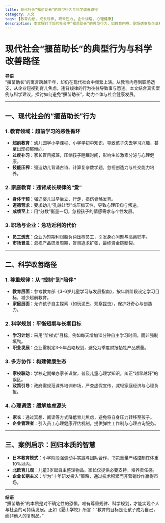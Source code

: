 ```yaml
---
title: 现代社会“揠苗助长”的典型行为与科学改善路径
category: 人文
tags: [教育内卷, 成长规律, 职业压力, 企业战略, 心理健康]
description: 本文探讨了现代社会中“揠苗助长”的典型行为，如教育内卷、职场透支及企业短视等，并提出了科学的改善路径。文章强调应尊重成长规律，避免超前教育和过度补习，提倡通过科学规划、家校联动及心理调适等方式促进健康发展。同时，文中引用日本、北欧的教育模式和华为的企业策略为例，展示了回归本质、遵循规律的重要性，旨在帮助个体和社会实现可持续发展。
---
```

# 现代社会“揠苗助长”的典型行为与科学改善路径  

**导语**  
“揠苗助长”的寓言跨越千年，却仍在现代社会中频繁上演。从教育内卷到职场透支，从企业短视到育儿焦虑，违背规律的行为往往导致事与愿违。本文结合真实案例与科学建议，探讨如何避免“揠苗助长”，助力个体与社会健康发展。

---

## 一、现代社会的“揠苗助长”行为  

### 1. **教育领域：超前学习的恶性循环**  
- **超前教育**：幼儿园学小学课程、小学学初中知识，导致孩子失去学习兴趣，甚至出现抑郁倾向。  
- **过度补习**：家长盲目报班，压缩孩子睡眠时间，影响生长激素分泌与心理健康。  
- **技能压榨**：强迫幼儿背诵古诗、计算复杂数学题，忽视创造力与社交能力培养。  

### 2. **家庭教育：违背成长规律的“爱”**  
- **身体干预**：强迫婴儿过早坐立、行走，损伤骨骼发育。  
- **道德苛求**：要求幼儿“孔融让梨”或压抑天性，导致心理压抑与叛逆。  
- **成绩至上**：用“分数”衡量一切，忽视孩子的情感需求与个性发展。  

### 3. **职场与企业：急功近利的代价**  
- **员工透支**：企业为短期利润超负荷压榨员工，引发身心问题与高离职率。  
- **市场冒进**：忽视产品研发周期，盲目追求扩张，最终资金链断裂。  

---

## 二、科学改善路径  

### 1. **尊重规律：从“控制”到“陪伴”**  
- **教育层面**：参考教育部《3-6岁儿童学习与发展指南》，按年龄阶段设定学习目标，减少超前教育。  
- **家庭层面**：允许孩子自主探索（如玩泥巴、观察昆虫），保护好奇心与创造力。  

### 2. **科学规划：平衡短期与长期目标**  
- **学习计划**：采用“阶梯式”目标，例如每天增加10分钟自主学习时间，而非强制填鸭。  
- **职业发展**：企业需制定3-5年战略规划，避免为季度财报牺牲产品质量。  

### 3. **多方协作：构建健康生态**  
- **家校联动**：学校定期举办家长课堂，普及儿童心理学知识，纠正“越早越好”的误区。  
- **政策引导**：政府需规范课外培训市场，严查虚假宣传，减轻家庭经济与心理负担。  

### 4. **心理调适：缓解焦虑源头**  
- **家长**：通过冥想、阅读等方式降低育儿焦虑，避免将自身压力转移至孩子。  
- **企业管理者**：引入员工心理健康评估机制，提供弹性工作制与心理咨询服务。  

---

## 三、案例启示：回归本质的智慧  
- **日本教育模式**：小学阶段强调动手实践与团队合作，书包重量严格控制在体重10%以内。  
- **北欧育儿观**：儿童3岁起自主整理物品，家长仅提供必要支持，培养责任感。  
- **企业长期主义**：华为“十年研发投入”策略，通过技术积累而非营销炒作赢得市场。  

---

**结语**  
“揠苗助长”的本质是对不确定性的恐惧。唯有尊重规律、科学规划，才能实现个人与社会的可持续发展。正如《夏山学校》所言：“教育的目标是让孩子成为自己，而非他人的复制品。”  
